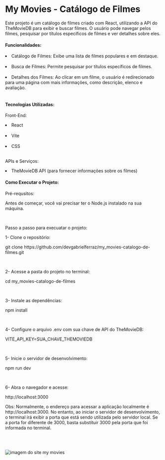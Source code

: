 # My Movies - Catálogo de Filmes

<p>Este projeto é um catálogo de filmes criado com React, utilizando a API do TheMovieDB para exibir e buscar filmes. O usuário pode navegar pelos filmes, pesquisar por títulos específicos de filmes e ver detalhes sobre eles.</p>

<h4>Funcionalidades:</h4>
<li>Catálogo de Filmes: Exibe uma lista de filmes populares e em destaque.</li>
<br>
<li>Busca de Filmes: Permite pesquisar por títulos específicos de filmes.</li>
<br>
<li>Detalhes dos Filmes: Ao clicar em um filme, o usuário é redirecionado para uma página com mais informações, como descrição, elenco e avaliação.</li>
<br>
<h4>Tecnologias Utilizadas:</h4>
<p>Front-End:</p>
<li>React</li>
<br>
<li>Vite</li>
<br>
<li>CSS</li>
<br>
<p>APIs e Serviços:</p>
<li>TheMovieDB API (para fornecer informações sobre os filmes)</li>

<h4>Como Executar o Projeto:</h4>
<p>Pré-requsitos:</p>
<p>Antes de começar, você vai precisar ter o Node.js instalado na sua máquina.</p>
<br>
<p>Passo a passo para execuatar o projeto:</p>
<p>1- Clone o repositório:</p>
<p>git clone https://github.com/devgabrielferraz/my_movies-catalogo-de-filmes.git</p>
<br>
<p>2- Acesse a pasta do projeto no terminal:</p>
<p>cd my_movies-catalogo-de-filmes</p>
<br>
<p>3- Instale as dependências:</p>
<p>npm install</p>
<br>
<p>4- Configure o arquivo .env com sua chave de API do TheMovieDB:</p>
<p>VITE_API_KEY=SUA_CHAVE_THEMOVIEDB</p>
<br>
<p>5- Inicie o servidor de desenvolvimento:</p>
<p>npm run dev</p>
<br>
<p>6- Abra o navegador e acesse:</p>
<p>http://localhost:3000</p>
<p>Obs: Normalmente, o endereço para acessar a aplicação localmente é http://localhost:3000. No entanto, ao iniciar o servidor de desenvolvimento, o terminal irá exibir a porta que está sendo utilizada pelo servidor local. Se a porta for diferente de 3000, basta substituir 3000 pela porta que foi informada no terminal.</p>
<br>
<br>

![imagem do site my movies](./public/img-mymovies.png)
